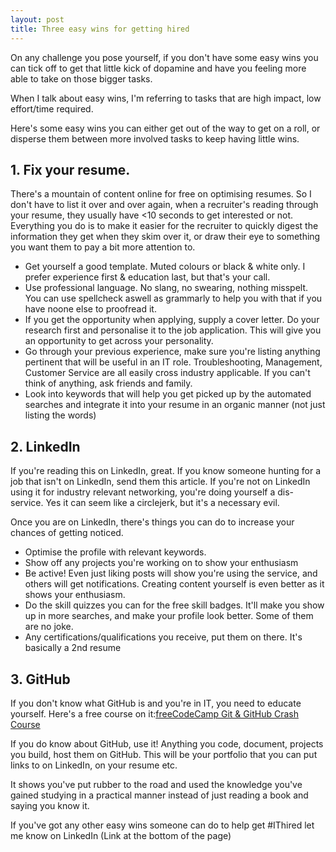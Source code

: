```yaml
---
layout: post
title: Three easy wins for getting hired
---
```


On any challenge you pose yourself, if you don't have some easy wins you can tick off to get that little kick of dopamine and have you feeling more able to take on those bigger tasks.

When I talk about easy wins, I'm referring to tasks that are high impact, low effort/time required.  

Here's some easy wins you can either get out of the way to get on a roll, or disperse them between more involved tasks to keep having little wins.

## 1. Fix your resume.
There's a mountain of content online for free on optimising resumes.  So I don't have to list it over and over again, when a recruiter's reading through your resume, they usually have <10 seconds to get interested or not.  Everything you do is to make it easier for the recruiter to quickly digest the information they get when they skim over it, or draw their eye to something you want them to pay a bit more attention to.

 - Get yourself a good template.  Muted colours or black & white only.  I prefer experience first & education last, but that's your call.  
 - Use professional language.  No slang, no swearing, nothing misspelt.  You can use spellcheck aswell as grammarly to help you with that if you have noone else to proofread it.
 - If you get the opportunity when applying, supply a cover letter.  Do your research first and personalise it to the job application.  This will give you an opportunity to get across your personality.
  - Go through your previous experience, make sure you're listing anything pertinent that will be useful in an IT role.  Troubleshooting, Management, Customer Service are all easily cross industry applicable.  If you can't think of anything, ask friends and family.
   - Look into keywords that will help you get picked up by the automated searches and integrate it into your resume in an organic manner (not just listing the words)

## 2. LinkedIn
If you're reading this on LinkedIn, great.  If you know someone hunting for a job that isn't on LinkedIn, send them this article.  If you're not on LinkedIn using it for industry relevant networking, you're doing yourself a dis-service.  Yes it can seem like a circlejerk, but it's a necessary evil.

Once you are on LinkedIn, there's things you can do to increase your chances of getting noticed.

 - Optimise the profile with relevant keywords.
 - Show off any projects you're working on to show your enthusiasm
 - Be active!  Even just liking posts will show you're using the service, and others will get notifications.  Creating content yourself is even better as it shows your enthusiasm.
 - Do the skill quizzes you can for the free skill badges.  It'll make you show up in more searches, and make your profile look better.  Some of them are no joke.
 - Any certifications/qualifications you receive, put them on there.  It's basically a 2nd resume

## 3. GitHub
If you don't know what GitHub is and you're in IT, you need to educate yourself.
  Here's a free course on it:[freeCodeCamp Git & GitHub Crash Course](https://www.freecodecamp.org/news/git-and-GitHub-crash-course/)

If you do know about GitHub, use it!  Anything you code, document, projects you build, host them on GitHub. This will be your portfolio that you can put links to on LinkedIn, on your resume etc.  

It shows you've put rubber to the road and used the knowledge you've gained studying in a practical manner instead of just reading a book and saying you know it.

If you've got any other easy wins someone can do to help get #IThired let me know on LinkedIn (Link at the bottom of the page)
